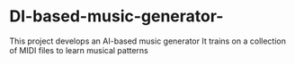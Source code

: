 # DI-based-music-generator-
This project develops an AI-based music generator  It trains on a collection of MIDI files to learn musical patterns
